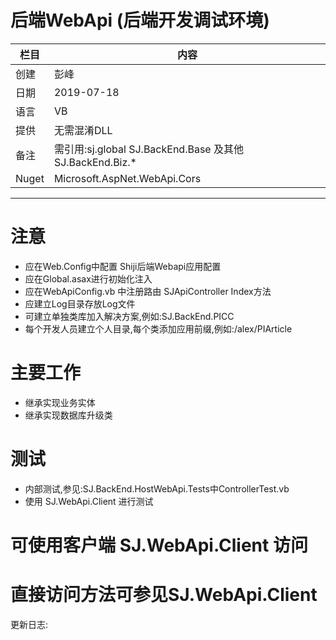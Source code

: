# 后端WebApi (后端开发调试环境)


栏目|内容
-|-
创建|彭峰
日期|2019-07-18
语言|VB
提供|无需混淆DLL
备注|需引用:sj.global SJ.BackEnd.Base 及其他SJ.BackEnd.Biz.*
Nuget|Microsoft.AspNet.WebApi.Cors


---

# 注意

+ 应在Web.Config中配置  Shiji后端Webapi应用配置
+ 应在Global.asax进行初始化注入
+ 应在WebApiConfig.vb 中注册路由 SJApiController Index方法
+ 应建立Log目录存放Log文件
+ 可建立单独类库加入解决方案,例如:SJ.BackEnd.PICC
+ 每个开发人员建立个人目录,每个类添加应用前缀,例如:/alex/PIArticle

# 主要工作
+ 继承实现业务实体
+ 继承实现数据库升级类

# 测试
+ 内部测试,参见:SJ.BackEnd.HostWebApi.Tests中ControllerTest.vb
+ 使用 SJ.WebApi.Client 进行测试


# 可使用客户端 SJ.WebApi.Client 访问


# 直接访问方法可参见SJ.WebApi.Client



更新日志:

